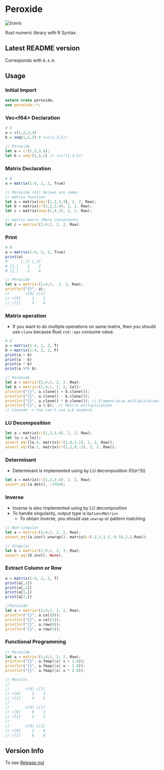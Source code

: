 # Peroxide

![travis](https://api.travis-ci.org/Axect/Peroxide.svg?branch=master)

Rust numeric library with R Syntax.

## Latest README version

Corresponds with `0.4.0`.

## Usage

### Initial Import

```rust
extern crate peroxide;
use peroxide::*;
```

### Vec\<f64\> Declaration

```R
# R
a = c(1,2,3,4)
b = seq(1,5,2) # (=c(1,3,5))
```

```rust
// Peroxide
let a = c!(1,2,3,4);
let b = seq!(1,5,2) // (=c!(1,3,5))
```

### Matrix Declaration

```R
# R
a = matrix(1:4, 2, 2, True)
```

```rust
// Peroxide (All belows are same)
// matrix function
let a = matrix(vec![1,2,3,4], 2, 2, Row);
let b = matrix(c!(1,2,3,4), 2, 2, Row);
let c = matrix(seq!(1,4,1), 2, 2, Row);

// matrix macro (More convenient)
let c = matrix!(1;4;1, 2, 2, Row);
```

### Print

```R
# R
a = matrix(1:4, 2, 2, True)
print(a)
#      [,1] [,2]
# [1,]    1    2
# [2,]    3    4
```

```rust
// Peroxide
let a = matrix!(1;4;1,  2, 2, Row);
println!("{}", a);
//       c[0] c[1]
// r[0]     1    2
// r[1]     3    4
```

### Matrix operation

* If you want to do multiple operations on same matrix, then you should use `clone` because Rust `std::ops` consume value. 

```R
# R
a = matrix(1:4, 2, 2, T)
b = matrix(1:4, 2, 2, F)
print(a + b)
print(a - b)
print(a * b)
print(a %*% b)
```

```rust
// Peroxide
let a = matrix!(1;4;1, 2, 2, Row);
let b = matrix!(1;4;1, 2, 2, Col);
println!("{}", a.clone() + b.clone());
println!("{}", a.clone() - b.clone());
println!("{}", a.clone() * b.clone()); // Element-wise multiplication
println!("{}", a % b);  // Matrix multiplication
// Consume -> You can't use a,b anymore.
```

### LU Decomposition

```rust
let a = matrix(c!(1,2,3,4), 2, 2, Row);
let lu = a.lu();
assert_eq!(lu.0, matrix(c!(1,0,3,1), 2, 2, Row));
assert_eq!(lu.1, matrix(c!(1,2,0,-2), 2, 2, Row));
```

### Determinant

* Determinant is implemented using by LU decomposition (O(n^3))

```rust
let a = matrix(c!(1,2,3,4), 2, 2, Row);
assert_eq!(a.det(), -2f64);
```

### Inverse

* Inverse is also implemented using by LU decomposition
* To handle singularity, output type is `Option<Matrix>`
    * To obtain inverse, you should use `unwrap` or pattern matching
    
 ```rust
// Non-singular
let a = matrix!(1;4;1, 2, 2, Row);
assert_eq!(a.inv().unwrap(), matrix(c!(-2,1,1.5,-0.5),2,2,Row));

// Singular
let b = matrix!(1;9;1, 3, 3, Row);
assert_eq!(b.inv(), None);
 ```

### Extract Column or Row

```R
a = matrix(1:4, 2, 2, T)
print(a[,1])
print(a[,2])
print(a[1,])
print(a[2,])
```

```rust
//Peroxide
let a = matrix!(1;4;1, 2, 2, Row);
println!("{}", a.col(0));
println!("{}", a.col(1));
println!("{}", a.row(0));
println!("{}", a.row(1));
```

### Functional Programming

```rust
// Peroxide
let a = matrix!(1;4;1, 2, 2, Row);
println!("{}", a.fmap(|x| x + 1.0));
println!("{}", a.fmap(|x| x - 1.0));
println!("{}", a.fmap(|x| x * 2.0));

// Results
//
//       c[0] c[1]
// r[0]     2    3
// r[1]     4    5
//
//       c[0] c[1]
// r[0]     0    1
// r[1]     2    3
//
//       c[0] c[1]
// r[0]     2    4
// r[1]     6    8
```

## Version Info

To see [Release.md](./RELEASES.md)